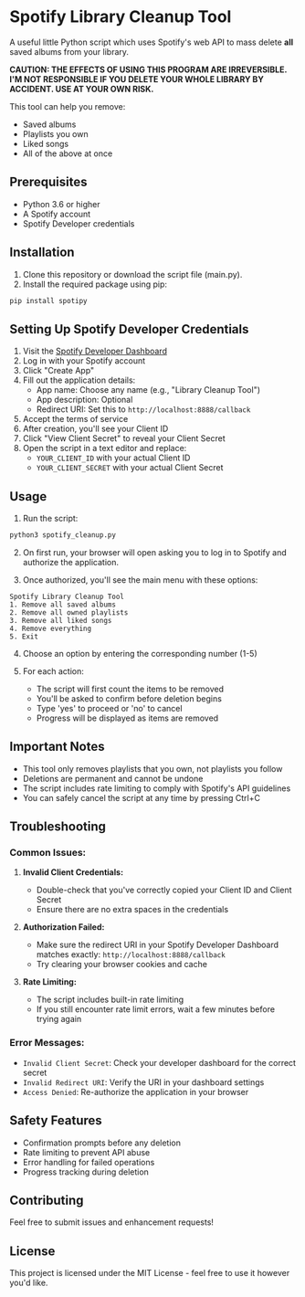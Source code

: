 # Spotify Library Cleanup Tool
A useful little Python script which uses Spotify's web API to mass delete **all** saved albums from your library.

**CAUTION: THE EFFECTS OF USING THIS PROGRAM ARE IRREVERSIBLE. I'M NOT RESPONSIBLE IF YOU DELETE YOUR WHOLE LIBRARY BY ACCIDENT. USE AT YOUR OWN RISK.**

This tool can help you remove:
- Saved albums
- Playlists you own
- Liked songs
- All of the above at once

## Prerequisites

- Python 3.6 or higher
- A Spotify account
- Spotify Developer credentials

## Installation

1. Clone this repository or download the script file (main.py).
2. Install the required package using pip:
```bash
pip install spotipy
```

## Setting Up Spotify Developer Credentials

1. Visit the [Spotify Developer Dashboard](https://developer.spotify.com/dashboard)
2. Log in with your Spotify account
3. Click "Create App"
4. Fill out the application details:
   - App name: Choose any name (e.g., "Library Cleanup Tool")
   - App description: Optional
   - Redirect URI: Set this to `http://localhost:8888/callback`
5. Accept the terms of service
6. After creation, you'll see your Client ID
7. Click "View Client Secret" to reveal your Client Secret
8. Open the script in a text editor and replace:
   - `YOUR_CLIENT_ID` with your actual Client ID
   - `YOUR_CLIENT_SECRET` with your actual Client Secret

## Usage

1. Run the script:
```bash
python3 spotify_cleanup.py
```

2. On first run, your browser will open asking you to log in to Spotify and authorize the application.

3. Once authorized, you'll see the main menu with these options:
```
Spotify Library Cleanup Tool
1. Remove all saved albums
2. Remove all owned playlists
3. Remove all liked songs
4. Remove everything
5. Exit
```

4. Choose an option by entering the corresponding number (1-5)

5. For each action:
   - The script will first count the items to be removed
   - You'll be asked to confirm before deletion begins
   - Type 'yes' to proceed or 'no' to cancel
   - Progress will be displayed as items are removed

## Important Notes

- This tool only removes playlists that you own, not playlists you follow
- Deletions are permanent and cannot be undone
- The script includes rate limiting to comply with Spotify's API guidelines
- You can safely cancel the script at any time by pressing Ctrl+C

## Troubleshooting

### Common Issues:

1. **Invalid Client Credentials:**
   - Double-check that you've correctly copied your Client ID and Client Secret
   - Ensure there are no extra spaces in the credentials

2. **Authorization Failed:**
   - Make sure the redirect URI in your Spotify Developer Dashboard matches exactly: `http://localhost:8888/callback`
   - Try clearing your browser cookies and cache

3. **Rate Limiting:**
   - The script includes built-in rate limiting
   - If you still encounter rate limit errors, wait a few minutes before trying again

### Error Messages:

- `Invalid Client Secret`: Check your developer dashboard for the correct secret
- `Invalid Redirect URI`: Verify the URI in your dashboard settings
- `Access Denied`: Re-authorize the application in your browser

## Safety Features

- Confirmation prompts before any deletion
- Rate limiting to prevent API abuse
- Error handling for failed operations
- Progress tracking during deletion

## Contributing

Feel free to submit issues and enhancement requests!

## License

This project is licensed under the MIT License - feel free to use it however you'd like.
